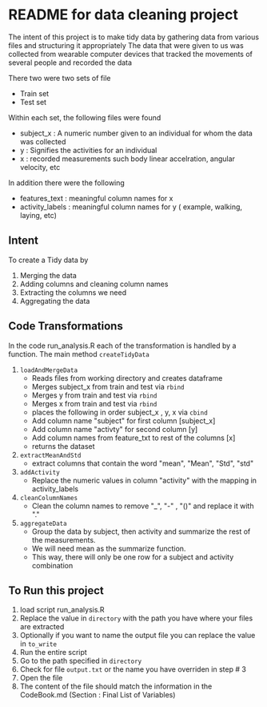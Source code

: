 # README for data cleaning project



The intent of this project is to make tidy data by gathering data from various files and structuring it appropriately
The data that were given to us was collected from wearable computer devices that tracked the movements of several people and recorded the data

There two were two sets of file

*   Train set
*   Test set


Within each set, the following files were found

* subject_x : A numeric number given to an individual for whom the data was collected
* y : Signifies the activities for an individual
* x : recorded measurements such  body linear accelration, angular velocity, etc

In addition there were the following

* features_text : meaningful column names for x
* activity_labels : meaningful column names for y  ( example, walking, laying, etc)


## Intent
To create a Tidy data by
1. Merging the data
2. Adding columns and cleaning column names
3. Extracting the columns we need
4. Aggregating the data



## Code Transformations
In the code run_analysis.R each of the transformation is handled by a function. The main method ```createTidyData```
1. ```loadAndMergeData``` 
   * Reads files from working directory and creates dataframe
   * Merges subject_x from train and test via ```rbind```
   * Merges y from train and test via ```rbind```
   * Merges x from train and test via ```rbind```
   * places the following in order subject_x , y, x via ```cbind```
   * Add column name "subject" for first column [subject_x]
   * Add column name "activty" for second column [y]
   * Add column names from feature_txt to rest of the columns [x]
   * returns the dataset
2. ```extractMeanAndStd```
   * extract columns that contain the word "mean", "Mean", "Std", "std"
3. ```addActivity```
   * Replace the numeric values in column "activity" with the mapping in activity_labels
4. ```cleanColumnNames```
   * Clean the column names to remove "_", "-" , "()" and replace it with "."
5. ```aggregateData```
    * Group the data by subject, then activity and summarize the rest of the measurements.
    * We will need mean as the summarize function.
    * This way, there will only be one row for a subject and activity combination



## To Run this project
1. load script run_analysis.R
2. Replace the value in ```directory``` with the path you have where your files are extracted
3. Optionally if you want to name the output file you can replace the value in ```to_write```
4. Run the entire script
5. Go to the path specified in ```directory```
6. Check for file ```output.txt``` or the name you have overriden in step # 3
7. Open the file 
8. The content of the file should match the information in the CodeBook.md (Section : Final List of Variables)


